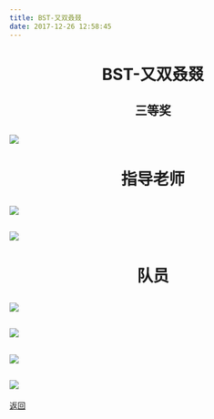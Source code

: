 ```yaml
---
title: BST-又双叒叕
date: 2017-12-26 12:58:45
---
```

# <p align="center">BST-又双叒叕</p>

## <p align="center">三等奖</p>
## ![](http://og9nrsw1n.bkt.clouddn.com/2017智能车区赛奖状-19.jpg)

# <p align="center">指导老师</p>
## ![](http://og9nrsw1n.bkt.clouddn.com/2017智能车区赛奖状-9.jpg)
## ![](http://og9nrsw1n.bkt.clouddn.com/2017智能车区赛奖状-7.jpg)

# <p align="center">队员</p>
## ![](http://og9nrsw1n.bkt.clouddn.com/2017智能车区赛奖状-8.jpg)
## ![](http://og9nrsw1n.bkt.clouddn.com/2017智能车区赛奖状-16.jpg)
## ![](http://og9nrsw1n.bkt.clouddn.com/2017智能车区赛奖状-19.jpg)
## ![](http://og9nrsw1n.bkt.clouddn.com/2017智能车区赛奖状-22.jpg)


[返回](../)